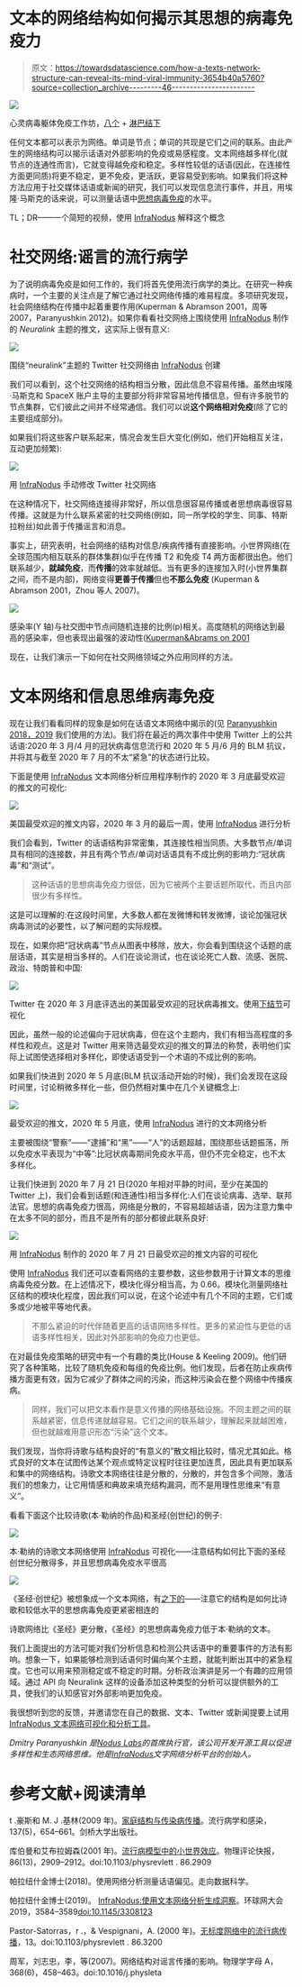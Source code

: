 # 文本的网络结构如何揭示其思想的病毒免疫力

> 原文：<https://towardsdatascience.com/how-a-texts-network-structure-can-reveal-its-mind-viral-immunity-3654b40a5760?source=collection_archive---------46----------------------->

![](img/e7410831056d43b48d6236293cc52dfb.png)

心灵病毒躯体免疫工作坊，[八个](https://8os.io) + [淋巴结下](https://infranodus.com)

任何文本都可以表示为网络。单词是节点；单词的共现是它们之间的联系。由此产生的网络结构可以揭示话语对外部影响的免疫或易感程度。文本网络越多样化(就节点的连通性而言)，它就变得越免疫和稳定。多样性较低的话语(因此，在连接性方面更同质)将更不稳定，更不免疫，更活跃，更容易受到影响。如果我们将这种方法应用于社交媒体话语或新闻的研究，我们可以发现信息流行事件，并且，用埃隆·马斯克的话来说，可以测量话语中[思想病毒免疫](https://noduslabs.com/research/how-to-boost-your-mind-viral-immunity/)的水平。

TL；DR——一个简短的视频，使用 [InfraNodus](https://infranodus.com) 解释这个概念

# 社交网络:谣言的流行病学

为了说明病毒免疫是如何工作的，我们将首先使用流行病学的类比。在研究一种疾病时，一个主要的关注点是了解它通过社交网络传播的难易程度。多项研究发现，社会网络结构在传播中起着重要作用(Kuperman & Abramson 2001，周等 2007，Paranyushkin 2012)。如果你看看社交网络上围绕使用 [InfraNodus](https://infranodus.com) 制作的 *Neuralink* 主题的推文，这实际上很有意义:

![](img/3a6f4ebd6df7f93078fc73decd76a2ca.png)

围绕“neuralink”主题的 Twitter 社交网络由 [InfraNodus](https://infranodus.com) 创建

我们可以看到，这个社交网络的结构相当分散，因此信息不容易传播。虽然由埃隆·马斯克和 SpaceX 账户主导的主要部分将非常容易地传播信息，但有许多脱节的节点集群，它们彼此之间并不经常通信。我们可以说**这个网络相对免疫**(除了它的主要组成部分)。

如果我们将这些客户联系起来，情况会发生巨大变化(例如，他们开始相互关注，互动更加频繁):

![](img/2028bc2d949c594f60e386521945410e.png)

用 [InfraNodus](https://infranodus.com) 手动修改 Twitter 社交网络

在这种情况下，社交网络连接得非常好，所以信息很容易传播或者思想病毒很容易传播。这就是为什么联系紧密的社交网络(例如，同一所学校的学生、同事、特斯拉粉丝)如此善于传播谣言和消息。

事实上，研究表明，社会网络的结构对信息/疾病传播有直接影响。小世界网络(在全球范围内相互联系的群体集群)似乎在传播 T2 和免疫 T4 两方面都很出色。他们联系越少，**就越免疫**，而**传播**的效率就越低。当有更多的连接加入时(小世界集群之间，而不是内部)，网络变得**更善于传播**但也**不那么免疫** (Kuperman & Abramson 2001，Zhou 等人 2007)。

![](img/0d66c5a8a515b446329c6e5882ae764e.png)

感染率(Y 轴)与社交图中节点间随机连接的比例(p)相关。高度随机的网络达到最高的感染率，但也表现出最强的波动性([Kuperman&Abrams on 2001](https://www.researchgate.net/publication/12044035_Small_World_Effect_in_an_Epidemiological_Model)

现在，让我们演示一下如何在社交网络领域之外应用同样的方法。

# 文本网络和信息思维病毒免疫

现在让我们看看同样的现象是如何在话语文本网络中揭示的(见 [Paranyushkin 2018，2019](https://dl.acm.org/doi/10.1145/3308558.3314123) 我们使用的方法)。我们将在最近的两次事件中使用 Twitter 上的公共话语:2020 年 3 月/4 月的冠状病毒信息流行和 2020 年 5 月/6 月的 BLM 抗议，并将其与截至 2020 年 7 月的不太“紧急”的状态进行比较。

下面是使用 [InfraNodus](https://infranodus.com) 文本网络分析应用程序制作的 2020 年 3 月底最受欢迎的推文的可视化:

![](img/774c7cc71756f5251d8ee283c56397e9.png)

美国最受欢迎的推文内容，2020 年 3 月的最后一周，使用 [InfraNodus](https://infranodus.com) 进行分析

我们会看到，Twitter 的话语结构非常密集，其连接性相当同质。大多数节点/单词具有相同的连接数，并且有两个节点/单词对话语具有不成比例的影响力:“冠状病毒”和“测试”。

> 这种话语的思想病毒免疫力很低，因为它被两个主要话题所取代，而且内部很少有多样性。

这是可以理解的:在这段时间里，大多数人都在发微博和转发微博，谈论加强冠状病毒测试的必要性，以了解问题的实际规模。

现在，如果你把“冠状病毒”节点从图表中移除，放大，你会看到围绕这个话题的底层话语，其实是相当多样的。人们在谈论测试，也在谈论死亡人数、流感、医院、政治、特朗普和中国:

![](img/99c398522c7a99938dfd1bc197fefc05.png)

Twitter 在 2020 年 3 月底评选出的美国最受欢迎的冠状病毒推文。使用[下结节](https://infranodus.com)可视化

因此，虽然一般的论述偏向于冠状病毒，但在这个主题内，我们有相当高程度的多样性和观点。这是对 Twitter 用来筛选最受欢迎的推文的算法的称赞，表明他们实际上试图使选择相对多样化，即使话语受到一个术语的不成比例的影响。

如果我们快进到 2020 年 5 月底(BLM 抗议活动开始的时候)，我们会发现在这段时间里，讨论稍微多样化一些，但仍然相对集中在几个关键概念上:

![](img/1cce833e686b93f3974c9812f0774ada.png)

最受欢迎的推文，2020 年 5 月底，使用 [InfraNodus](https://infranodus.com) 进行的文本网络分析

主要被围绕“警察”——“逮捕”和“黑”——“人”的话题超越，围绕那些话题振荡，所以免疫水平表现为“中等”:比冠状病毒期间免疫水平高，但仍不完全稳定，也不太多样化。

让我们快进到 2020 年 7 月 21 日(2020 年相对平静的时间，至少在美国的 Twitter 上)，我们会看到话题(和连通性)相当多样化:人们在谈论病毒、选举、联邦法官。思想的病毒免疫力很高，网络是分散的，不容易超越话语，因为注意力集中在太多不同的部分，而且不是所有的部分都彼此联系良好:

![](img/2e4ad82b21a0d60ad430811a461bbee9.png)

用 [InfraNodus](https://infranodus.com) 制作的 2020 年 7 月 21 日最受欢迎的推文内容的可视化

使用 [InfraNodus](https://infranodus.com) 我们还可以查看网络的主要参数，这些参数用于计算文本的思维病毒免疫分数。在上述情况下，模块化得分相当高，为 0.66。模块化测量网络社区结构的模块化程度，因此我们可以说，在这个论述中有几个不同的主题，它们或多或少地被平等地代表。

> 不那么紧迫的时代伴随着更高的话语网络多样性。更多的紧迫性与更低的话语多样性相关，因此对外部影响的免疫力也更低。

在对最佳免疫策略的研究中有一个有趣的类比(House & Keeling 2009)。他们研究了各种策略，比较了随机免疫和每组的免疫比例。他们发现，后者在防止疾病传播方面更有效，因为它减少了群体之间的污染，而这种污染会在整个网络中传播疾病。

> 同样，我们可以把文本看作是意义传播的网络基础设施。不同主题之间的联系越紧密，信息传递就越容易。它们之间的联系越少，理解起来就越困难，但也就越难用意识形态“污染”这个文本。

我们发现，当你将诗歌与结构良好的“有意义的”散文相比较时，情况尤其如此。格式良好的文本在试图传达某个观点或特定议程时往往更加连贯，因此具有更加联系和集中的网络结构。诗歌文本网络往往是分散的，分散的，并包含多个间隙，激活我们的想象力，让它用情感和典故来填充结构漏洞，而不是用理性思维来“有意义”。

看看下面这个比较诗歌(本·勒纳的作品)和圣经(创世纪)的例子:

![](img/805af465b7135d3687de0ce3063070fd.png)

本·勒纳的诗歌文本网络使用 [InfraNodus](https://infranodus.com) 可视化——注意结构如何比下面的圣经创世纪分散得多，并且思想病毒免疫水平很高

![](img/a0fdcf14ee1694e3ee58b54a20ffde8f.png)

《圣经·创世纪》被想象成一个文本网络，有[之下的](https://infranodus.com)——注意它的结构是如何比诗歌和较低水平的思想病毒免疫更紧密相连的

诗歌网络比《圣经》更分散，《圣经》的思想病毒免疫力低于本·勒纳的文本。

我们上面提出的方法可能对我们分析信息和检测公共话语中的重要事件的方法有影响。想象一下，如果能够检测到话语何时偏向某个主题，就能判断出其中的紧急程度。它也可以用来预测稳定或不稳定的时期。分析政治演讲是另一个有趣的应用领域。通过 API 向 Neuralink 这样的设备添加这种类型的分析可以提供额外的工具，使我们的认知感官对外部影响更加免疫。

我很想听到您的反馈，并邀请您在自己的数据、文本、Twitter 或新闻提要上试用 [InfraNodus 文本网络可视化和分析工具](https://infranodus.com)。

*Dmitry Paranyushkin 是*[*Nodus Labs*](https://noduslabs.com/?ref=hackernoon.com)*的首席执行官，该公司开发开源工具以促进多样性和生态网络思维。他是*[*InfraNodus*](https://infranodus.com)*文字网络分析平台的创始人。*

# 参考文献+阅读清单

t .豪斯和 M. J .基林(2009 年)。[家庭结构与传染病传播](https://www.ncbi.nlm.nih.gov/pmc/articles/PMC2829934/)。流行病学和感染，137(5)，654–661。剑桥大学出版社。

库伯曼和艾布拉姆森(2001 年)。[流行病模型中的小世界效应](https://www.researchgate.net/publication/12044035_Small_World_Effect_in_an_Epidemiological_Model)。物理评论快报，86(13)，2909–2912。doi:10.1103/physrevlett . 86.2909

帕拉纽什金博士(2018)。使用网络分析测量话语偏见。走向数据科学。

帕拉纽什金博士(2019)。 [InfraNodus:使用文本网络分析生成洞察](https://dl.acm.org/doi/10.1145/3308558.3314123)。环球网大会 2019，3584–3589[doi:10.1145/3308123](https://dl.acm.org/doi/10.1145/3308558.3314123)

Pastor-Satorras，r .，& Vespignani，A. (2000 年)。[无标度网络中的流行病传播](https://arxiv.org/abs/cond-mat/0010317)，13。doi:10.1103/physrevlett . 86.3200

周军，刘志忠，李，等(2007)。网络结构对谣言传播的影响。物理学字母 A，368(6)，458–463。doi:10.1016/j.physleta